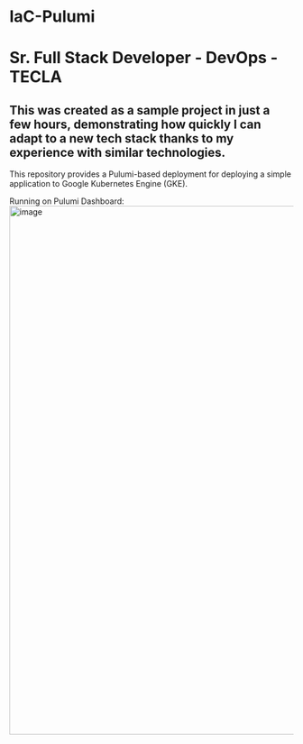 # IaC-Pulumi
# Sr. Full Stack Developer - DevOps - TECLA
## This was created as a sample project in just a few hours, demonstrating how quickly I can adapt to a new tech stack thanks to my experience with similar technologies.
This repository provides a Pulumi-based deployment for deploying a simple application to Google Kubernetes Engine (GKE).

Running on Pulumi Dashboard:
<img width="938" alt="image" src="https://github.com/user-attachments/assets/94159991-02f2-400f-bb09-930110ac18ee">

